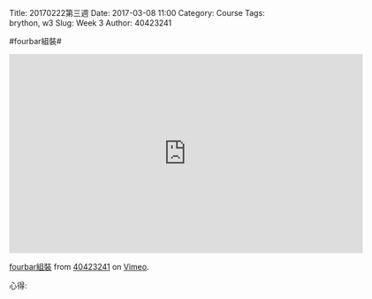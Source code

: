 Title: 20170222第三週
Date: 2017-03-08 11:00
Category: Course
Tags: brython, w3
Slug: Week 3
Author: 40423241

#fourbar組裝#

<iframe src="https://player.vimeo.com/video/207398747" width="640" height="360" frameborder="0" webkitallowfullscreen mozallowfullscreen allowfullscreen></iframe>
<p><a href="https://vimeo.com/207398747">fourbar組裝</a> from <a href="https://vimeo.com/user63213368">40423241</a> on <a href="https://vimeo.com">Vimeo</a>.</p>

心得: